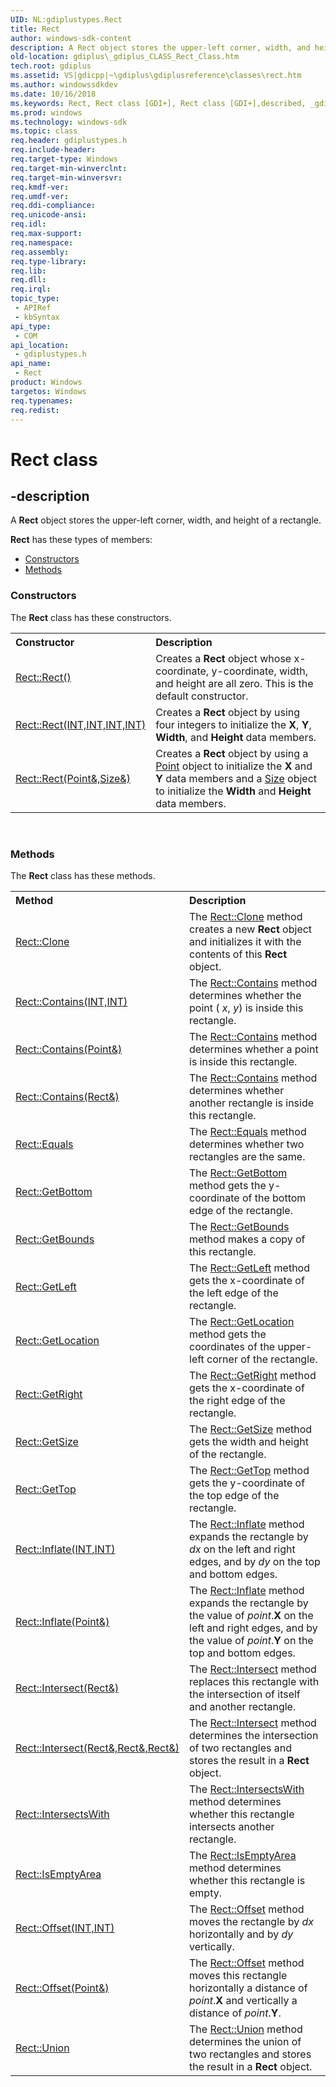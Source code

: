 ```yaml
---
UID: NL:gdiplustypes.Rect
title: Rect
author: windows-sdk-content
description: A Rect object stores the upper-left corner, width, and height of a rectangle.
old-location: gdiplus\_gdiplus_CLASS_Rect_Class.htm
tech.root: gdiplus
ms.assetid: VS|gdicpp|~\gdiplus\gdiplusreference\classes\rect.htm
ms.author: windowssdkdev
ms.date: 10/16/2018
ms.keywords: Rect, Rect class [GDI+], Rect class [GDI+],described, _gdiplus_CLASS_Rect_Class, gdiplus._gdiplus_CLASS_Rect_Class, gdiplustypes/Rect
ms.prod: windows
ms.technology: windows-sdk
ms.topic: class
req.header: gdiplustypes.h
req.include-header: 
req.target-type: Windows
req.target-min-winverclnt: 
req.target-min-winversvr: 
req.kmdf-ver: 
req.umdf-ver: 
req.ddi-compliance: 
req.unicode-ansi: 
req.idl: 
req.max-support: 
req.namespace: 
req.assembly: 
req.type-library: 
req.lib: 
req.dll: 
req.irql: 
topic_type:
 - APIRef
 - kbSyntax
api_type:
 - COM
api_location:
 - gdiplustypes.h
api_name:
 - Rect
product: Windows
targetos: Windows
req.typenames: 
req.redist: 
---
```


# Rect class


## -description


A <b>Rect</b> object stores the upper-left corner, width, and height of a rectangle.

<b xmlns:loc="http://microsoft.com/wdcml/l10n">Rect</b> has these types of members:
<ul>
<li><a href="https://docs.microsoft.com/">Constructors</a></li>
<li><a href="https://docs.microsoft.com/">Methods</a></li>
</ul><h3><a id="constructors"></a>Constructors</h3>The <b xmlns:loc="http://microsoft.com/wdcml/l10n">Rect</b> class has these constructors.
<table class="members" id="memberListConstructors">
<tr>
<th align="left" width="37%">Constructor</th>
<th align="left" width="63%">Description</th>
</tr>
<tr data="declared;">
<td align="left" width="37%">
<a href="https://msdn.microsoft.com/f81d9728-21bd-4996-8601-cb9c1b6819a7">Rect::Rect()</a>
</td>
<td align="left" width="63%">
Creates a <b>Rect</b> object whose x-coordinate, y-coordinate, width, and height are all zero. This is the default constructor. 

</td>
</tr>
<tr data="declared;">
<td align="left" width="37%">
<a href="https://msdn.microsoft.com/99855883-c2ff-4752-8141-0de86331e695">Rect::Rect(INT,INT,INT,INT)</a>
</td>
<td align="left" width="63%">
Creates a <b>Rect</b> object by using four integers to initialize the 
			<b>X</b>, 
			<b>Y</b>, 
			<b>Width</b>, and 
			<b>Height</b> data members.

</td>
</tr>
<tr data="declared;">
<td align="left" width="37%">
<a href="https://msdn.microsoft.com/684f9866-4b7a-426e-8f59-f59b9fa6ec6e">Rect::Rect(Point&,Size&)</a>
</td>
<td align="left" width="63%">
Creates a <b>Rect</b> object by using a <a href="https://msdn.microsoft.com/8bf4d566-b061-4102-8307-218431e286f8">Point</a> object to initialize the 
			<b>X</b> and 
			<b>Y</b> data members and a <a href="https://msdn.microsoft.com/d5be390d-11c7-47e3-8cd0-335fb6b031fd">Size</a> object to initialize the 
			<b>Width</b> and 
			<b>Height</b> data members.

</td>
</tr>
</table> 
<h3><a id="methods"></a>Methods</h3>The <b>Rect</b> class has these methods.
<table class="members" id="memberListMethods">
<tr>
<th align="left" width="37%">Method</th>
<th align="left" width="63%">Description</th>
</tr>
<tr data="declared;">
<td align="left" width="37%">
<a href="https://msdn.microsoft.com/841f648f-0001-49c2-b395-fa69f36379e4">Rect::Clone</a>
</td>
<td align="left" width="63%">
The <a href="https://msdn.microsoft.com/841f648f-0001-49c2-b395-fa69f36379e4">Rect::Clone</a> method creates a new 
			<b>Rect</b> object and initializes it with the contents of this <b>Rect</b> object.

</td>
</tr>
<tr data="declared;">
<td align="left" width="37%">
<a href="https://msdn.microsoft.com/6f2d6333-9e50-45eb-b61f-441cc59f8b6b">Rect::Contains(INT,INT)</a>
</td>
<td align="left" width="63%">
The <a href="https://msdn.microsoft.com/6f2d6333-9e50-45eb-b61f-441cc59f8b6b">Rect::Contains</a> method determines whether the point (
			<i>x</i>, 
			<i>y</i>) is inside this rectangle.

</td>
</tr>
<tr data="declared;">
<td align="left" width="37%">
<a href="https://msdn.microsoft.com/4758fa07-5098-40a9-89f8-17a8fe10a67f">Rect::Contains(Point&)</a>
</td>
<td align="left" width="63%">
The <a href="https://msdn.microsoft.com/4758fa07-5098-40a9-89f8-17a8fe10a67f">Rect::Contains</a> method determines whether a point is inside this rectangle.

</td>
</tr>
<tr data="declared;">
<td align="left" width="37%">
<a href="https://msdn.microsoft.com/266efa9d-9d78-401a-93e6-caacf19b977a">Rect::Contains(Rect&)</a>
</td>
<td align="left" width="63%">
The <a href="https://msdn.microsoft.com/266efa9d-9d78-401a-93e6-caacf19b977a">Rect::Contains</a> method determines whether another rectangle is inside this rectangle.

</td>
</tr>
<tr data="declared;">
<td align="left" width="37%">
<a href="https://msdn.microsoft.com/739a00b2-a3b7-4cb8-a168-38577ef60364">Rect::Equals</a>
</td>
<td align="left" width="63%">
The <a href="https://msdn.microsoft.com/739a00b2-a3b7-4cb8-a168-38577ef60364">Rect::Equals</a> method determines whether two rectangles are the same. 

</td>
</tr>
<tr data="declared;">
<td align="left" width="37%">
<a href="https://msdn.microsoft.com/dbd3dd3e-e735-4dd0-888d-ab3f3ee185f1">Rect::GetBottom</a>
</td>
<td align="left" width="63%">
The <a href="https://msdn.microsoft.com/dbd3dd3e-e735-4dd0-888d-ab3f3ee185f1">Rect::GetBottom</a> method gets the y-coordinate of the bottom edge of the rectangle.

</td>
</tr>
<tr data="declared;">
<td align="left" width="37%">
<a href="https://msdn.microsoft.com/17cf6bf6-ec5f-4bce-9ccd-fea7340ebe40">Rect::GetBounds</a>
</td>
<td align="left" width="63%">
The <a href="https://msdn.microsoft.com/17cf6bf6-ec5f-4bce-9ccd-fea7340ebe40">Rect::GetBounds</a> method makes a copy of this rectangle.

</td>
</tr>
<tr data="declared;">
<td align="left" width="37%">
<a href="https://msdn.microsoft.com/3b03a86b-370b-4da6-b287-5031fe7ff285">Rect::GetLeft</a>
</td>
<td align="left" width="63%">
The <a href="https://msdn.microsoft.com/3b03a86b-370b-4da6-b287-5031fe7ff285">Rect::GetLeft</a> method gets the x-coordinate of the left edge of the rectangle.

</td>
</tr>
<tr data="declared;">
<td align="left" width="37%">
<a href="https://msdn.microsoft.com/1f9049dd-3de3-4499-ae1e-5a9833fe1e10">Rect::GetLocation</a>
</td>
<td align="left" width="63%">
The <a href="https://msdn.microsoft.com/1f9049dd-3de3-4499-ae1e-5a9833fe1e10">Rect::GetLocation</a> method gets the coordinates of the upper-left corner of the rectangle.

</td>
</tr>
<tr data="declared;">
<td align="left" width="37%">
<a href="https://msdn.microsoft.com/7f0bc568-67a0-48ab-a4a3-5582d925b47b">Rect::GetRight</a>
</td>
<td align="left" width="63%">
The <a href="https://msdn.microsoft.com/7f0bc568-67a0-48ab-a4a3-5582d925b47b">Rect::GetRight</a> method gets the x-coordinate of the right edge of the rectangle.

</td>
</tr>
<tr data="declared;">
<td align="left" width="37%">
<a href="https://msdn.microsoft.com/82e95dab-17fa-44b2-bb73-2e4a1ac1b0bf">Rect::GetSize</a>
</td>
<td align="left" width="63%">
The <a href="https://msdn.microsoft.com/82e95dab-17fa-44b2-bb73-2e4a1ac1b0bf">Rect::GetSize</a> method gets the width and height of the rectangle.

</td>
</tr>
<tr data="declared;">
<td align="left" width="37%">
<a href="https://msdn.microsoft.com/6c23c2ab-edbe-45c4-99bb-6fb3e39ebaba">Rect::GetTop</a>
</td>
<td align="left" width="63%">
The <a href="https://msdn.microsoft.com/6c23c2ab-edbe-45c4-99bb-6fb3e39ebaba">Rect::GetTop</a> method gets the y-coordinate of the top edge of the rectangle.

</td>
</tr>
<tr data="declared;">
<td align="left" width="37%">
<a href="https://msdn.microsoft.com/0601f59d-4ded-4224-b9c8-36499c3d381f">Rect::Inflate(INT,INT)</a>
</td>
<td align="left" width="63%">
The <a href="https://msdn.microsoft.com/0601f59d-4ded-4224-b9c8-36499c3d381f">Rect::Inflate</a> method expands the rectangle by 
			<i>dx</i> on the left and right edges, and by 
			<i>dy</i> on the top and bottom edges.

</td>
</tr>
<tr data="declared;">
<td align="left" width="37%">
<a href="https://msdn.microsoft.com/598dbe05-0edb-4c3b-ba2f-5ecf0ce47ce4">Rect::Inflate(Point&)</a>
</td>
<td align="left" width="63%">
The <a href="https://msdn.microsoft.com/598dbe05-0edb-4c3b-ba2f-5ecf0ce47ce4">Rect::Inflate</a> method expands the rectangle by the value of <i>point</i>.<b>X</b> on the left and right edges, and by the value of 
			<i>point</i>.<b>Y</b> on the top and bottom edges.

</td>
</tr>
<tr data="declared;">
<td align="left" width="37%">
<a href="https://msdn.microsoft.com/1869cefb-48d9-461c-9e6e-3150fce0a81e">Rect::Intersect(Rect&)</a>
</td>
<td align="left" width="63%">
The <a href="https://msdn.microsoft.com/1869cefb-48d9-461c-9e6e-3150fce0a81e">Rect::Intersect</a> method replaces this rectangle with the intersection of itself and another rectangle.

</td>
</tr>
<tr data="declared;">
<td align="left" width="37%">
<a href="https://msdn.microsoft.com/992a721f-2fef-4518-9db1-fcf70ac68b4f">Rect::Intersect(Rect&,Rect&,Rect&)</a>
</td>
<td align="left" width="63%">
The <a href="https://msdn.microsoft.com/992a721f-2fef-4518-9db1-fcf70ac68b4f">Rect::Intersect</a> method determines the intersection of two rectangles and stores the result in a 
			<b>Rect</b> object.

</td>
</tr>
<tr data="declared;">
<td align="left" width="37%">
<a href="https://msdn.microsoft.com/11b08c96-99a4-43bd-9dc0-86f2dbcbd712">Rect::IntersectsWith</a>
</td>
<td align="left" width="63%">
The <a href="https://msdn.microsoft.com/11b08c96-99a4-43bd-9dc0-86f2dbcbd712">Rect::IntersectsWith</a> method determines whether this rectangle intersects another rectangle. 

</td>
</tr>
<tr data="declared;">
<td align="left" width="37%">
<a href="https://msdn.microsoft.com/feffd409-7874-4baf-80d4-82503e9951b1">Rect::IsEmptyArea</a>
</td>
<td align="left" width="63%">
The <a href="https://msdn.microsoft.com/feffd409-7874-4baf-80d4-82503e9951b1">Rect::IsEmptyArea</a> method determines whether this rectangle is empty.

</td>
</tr>
<tr data="declared;">
<td align="left" width="37%">
<a href="https://msdn.microsoft.com/e660ded5-05e9-4786-8c82-922b5f118e49">Rect::Offset(INT,INT)</a>
</td>
<td align="left" width="63%">
The <a href="https://msdn.microsoft.com/e660ded5-05e9-4786-8c82-922b5f118e49">Rect::Offset</a> method moves the rectangle by 
			<i>dx</i> horizontally and by 
			<i>dy</i> vertically.

</td>
</tr>
<tr data="declared;">
<td align="left" width="37%">
<a href="https://msdn.microsoft.com/b10ddcf9-c76b-4f95-9295-3fffc80c2fb0">Rect::Offset(Point&)</a>
</td>
<td align="left" width="63%">
The <a href="https://msdn.microsoft.com/b10ddcf9-c76b-4f95-9295-3fffc80c2fb0">Rect::Offset</a> method moves this rectangle horizontally a distance of 
			 <i>point</i>.<b>X</b> and vertically a distance of 
			<i>point</i>.<b>Y</b>.

</td>
</tr>
<tr data="declared;">
<td align="left" width="37%">
<a href="https://msdn.microsoft.com/fbd4c747-5a0b-41c9-92c5-60b7871e27c4">Rect::Union</a>
</td>
<td align="left" width="63%">
The <a href="https://msdn.microsoft.com/fbd4c747-5a0b-41c9-92c5-60b7871e27c4">Rect::Union</a> method determines the union of two rectangles and stores the result in a 
			<b>Rect</b> object. 

</td>
</tr>
</table> 


